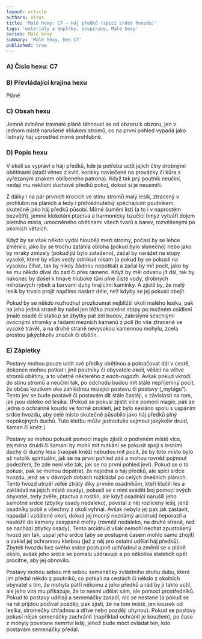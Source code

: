 ```yaml
---
layout: article
authors: Vitus
title: 'Malé hexy: C7 – Háj předků (spící srdce hvozdu)'
tags: 'materiály a doplňky, inspirace, Malé hexy'
series: Malé hexy
summary: 'Malé hexy, hex C7'
published: true
---
```

### A) Číslo hexu: C7

### B) Převládající krajina hexu

Pláně
  
### C) Obsah hexu

Jemně zvlněné travnaté pláně táhnoucí se od obzoru k obzoru, jen v jednom místě narušené shlukem
stromů, co na první pohled vypadá jako listnatý háj uprostřed mírné prohlubně.
  
### D) Popis hexu

V okolí se vypráví o háji předků, kde je potřeba uctít jejich činy drobnými obětinami (stačí věnec
z kvítí, korálky navlečené na provázky či kůra s vyřezaným znakem oblíbeného patrona). Když tak prý
poutník neučiní, nedají mu neklidní duchové předků pokoj, dokud si je neusmíří.

Z dálky i na pár prvních krocích ve stínu stromů malý lesík, ztracený v prohlubni na pláních a tedy i
přehlédnutelný spěchajícím poutníkem, skutečně jako háj předků působí. Mírné šumění listí (a to i
v naprostém bezvětří), jemné klokotání ptactva a harmonicky bzučící hmyz vytváří dojem pietního
místa, umocněného obětinami všech tvarů a barev, rozvěšenými po okolních větvích.

Když by se však někdo vydal hlouběji mezi stromy, počasí by se lehce změnilo, jako by se trochu
zatáhla obloha (pokud bylo slunečno) nebo jako by mraky zmizely (pokud již bylo zataženo), začal by
narážet na stopy vysoké, které by však vedly odnikud nikam (a pokud by se pokusil na vysokou číhat,
tak by nikdy žádnou nepotkal) a začal by mít pocit, jako by se mu někdo díval do zad či přes rameno.
Když by měl odvahu jít dál, tak by nakonec by došel k tmavé hluboké tůni plné čisté vody, drobných
mihotavých rybek a barvami duhy hrajícími kamínky. A zjistil by, že malý lesík by trvalo projít napřímo
naskrz déle, než kdyby se jej pokusil obejít.

Pokud by se někdo rozhodnul prozkoumat nejbližší okolí malého lesíku, pak na jeho jedná straně by
našel jen těžko znatelné stopy po možném osídlení (malé osadě či statku) se zbytky pat zdí budov,
zakrslými seschlými ovocnými stromky a řadami mezních kamenů z polí (to vše ztracené ve vysoké
trávě), a na druhé straně nevysokou kamennou mohylu, zcela prostou jakýchkoliv značek či obětin.
  
### E) Zápletky

Postavy mohou pouze uctít své předky obětinou a pokračovat dál v cestě, dokonce mohou potkat i
jiné poutníky či obyvatele okolí, věšící na větve stromů obětiny, a to včetně některého z _each-rugadh_.
Avšak pokud vkročí do stínu stromů a neučiní tak, po odchodu budou mít stále nepříjemný pocit, že
občas koutkem oka zahlédnou mizející postavu či postavy („mytágo“). Tento jev se bude postavě či
postavám dít stále častěji, v závislosti na tom, jak jsou daleko od lesíka. (Pokud se pokusí zjistit více
pomocí magie, pak se jedná o ochranné kouzlo ve formě prokletí, jež bylo sesláno spolu s uspáním
srdce hvozdu, aby celé místo skutečně působilo jako háj předků plný nepokojných duchů. Tuto kletbu
může jednoduše sejmout jakýkoliv druid, šaman či kněz.)

Postavy se mohou pokusit pomocí magie zjistit o podivném místě více, zejména druidi či šamani by
mohli mít nutkání se pokusit spoji s lesními duchy či duchy lesa (naopak kněží nebudou mít pocit, že
by toto místo bylo až natolik spirituální, jak se na první pohled zdá a mohou rovněž pojmout
podezření, že zde není vše tak, jak se na první pohled jeví). Pokud se o to pokusí, pak se mohou
dopátrat, že nejedná o háj předků, ale spící srdce hvozdu, jenž se v dávných dobách rozkládal po
celých dnešních pláních. Tento hvozd utrpěl velké ztráty díky prvním osadníkům, kteří klučili les a
zakládali na jejich místě osady), pokusil se s nimi svádět boj pomocí svých obyvatel, tedy zvěře,
ptactva a rostlin, ale když osadníci narušili jeho samotné srdce (zbytky osady nedaleko), povstal z něj
rozlícený lešij, jenž osadníky pobil a všechny z okolí vyhnal. Avšak nebylo jej pak jak zastavit, napadal i
vzdálené okolí, dokud jej mocný neznámý arcidruid neporazil a neuložil do kameny zasypané mohly
(rovněž nedaleko, na druhé straně, než se nachází zbytky osady). Tento arcidruid však nemohl nechat
zpustošený hvozd jen tak, uspal jeho srdce (aby se postupně časem mohlo samo zhojit) a zaklel jej
ochrannou kletbou (jež z něj pro ostatní udělal háj předků). Zbytek hvozdu bez svého srdce postupně
uchřadnul a změnil se v pláně okolo, avšak jeho srdce se pomalu uzdravuje a po několika staletích
opět procitne, aby jej obnovilo.

Postavy mohou sebou mít sebou semenáčky zvláštního druhu dubu, které jim předal někdo
z poutníků, co potkali na cestách či někdo z okolních obyvatel s tím, že mohyla patří někomu z jeho
předků a rád by ji takto uctil, ale jeho víra mu přikazuje, že to nesmí udělat sám, ale pomocí
prostředníků. Pokud to postavy udělají a semenáčky zasadí, nic se nestane (a pokud se na ně přijdou
podívat později, pak zjistí, že na tom místě, jen kousek od lesíka, stromečky chřadnou a dříve nebo
později uhynou). Pokud se postavy pokusí nějak semenáčky zachránit (například ochránit je kouzlem),
po čase z mohyly povstane nemrtví lešij, jehož bude moct ovládat ten, kdo postavám semenáčky
předal.
